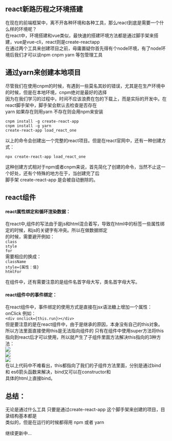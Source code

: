 ## react新路历程之环境搭建

   在现在的前端框架中，离不开各种环境和各种工具，那么react到底是需要一个什么样的环境呢？<br>
   在react中，环境搭建和vue类似，最快速的搭建环境方法都是通过脚手架来搭建，vue是vue-cli，react则是create-reactapp<br>
   在通过两个工具来创建项目之前，毋庸置疑你首先得有个node环境，有了node环境后我们才可以谈npm cnpm yarn 等包管理工具<br>

## 通过yarn来创建本地项目

   尽管我们在使用cnpm的时候，有遇到一些莫名其妙的错误，尤其是在生产环境中的时候，但是在本地环境，cnpm绝对是最好的选择<br>
   因为在我们学习的过程中，时间不应该浪费在包的下载上，而是实际的开发中。在react脚手架中，脚手架会默认去检查是否存在<br>
   yarn 如果存在则用yarn 不存在则会用npm来安装<br>

   `cnpm install -g create-react-app`<br>
   `cnpm install -g yarn`<br>
   `create-react-app load_react_one`<br>

   以上的命令会创建出一个完整的react项目。但是在react官网中，还有一种创建方式：<br>

   `npx create-react-app load_react_one`<br>

   这种创建方式相对于npm或者cnpm来说，首先简化了创建的命令，当然不止这一个好处，还有个特殊的地方在于，当创建完了后<br>
   脚手架 create-react-app 是会被自动删除的。<br>

## react组件
#### react属性绑定和循环渲染数据：<br>
   在react中,组件的写法由于是js和html混合着写，导致在html中的标签一些属性绑定的时候，和js的关键字有冲突。所以在做数据绑定<br>
   的时候，需要避开例如：<br>
   `class`<br>
   `style`<br>
   `for`<br>
   需要相应的换成：<br>
   `className`<br>
   `style={属性：值}`<br>
   `htmlFor`<br>

   在组件中，还有需要注意的是组件名首字母大写，类名首字母大写。<br>

#### react组件中的事件绑定：<br>
   在react组件中，事件绑定的使用方式是直接在jsx语法糖上增加一个属性：onClick 例如：<br>
   `<div onclick={this.run}></div>`<br>
   但是要注意的是在react组件中，由于是继承的原因，本身没有自己的this对象。所以方法里面直接使用this是无法指向组件的
   只有在组件中使用super方法将this指向到react后才可以使用，所以就产生了子组件里面方法解决this指向的3种方法：<br>
   ![](https://github.com/1193950650/load_react_one/blob/master/src/asstes/githubImage/this(3).jpg)<br>
   ![](https://github.com/1193950650/load_react_one/blob/master/src/asstes/githubImage/this(4).jpg)<br>
   ![](https://github.com/1193950650/load_react_one/blob/master/src/asstes/githubImage/this(5).jpg)<br>
   在以上代码中不难看出，this都指向了我们的子组件方法里面，分别是通过bind 和 es6箭头函数来解决，bind又可以在constructor和<br>
   具体的html上直接bind。<br>



   ## 总结：

   无论是通过什么工具 只要是通过create-react-app 这个脚手架来创建的项目，目录结构基本都是<br>
   类似的，但是在运行的时候都得用 npm 或者 yarn<br>


   继续更新中...
